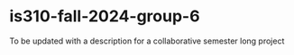 # is310-fall-2024-group-6
To be updated with a description for a collaborative semester long project
